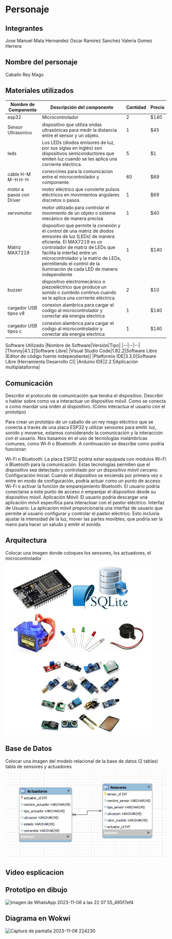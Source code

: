 # Personaje
## Integrantes
Jose Manuel Mata Hernandez
Oscar Ramirez Sanchez
Valeria Gomez Herrera
## Nombre del personaje
Caballo Rey Mago
## Materiales utilizados
| Nombre de Componente   | Descripción del componente | Cantidad | Precio |
|------------------------|-----------------------------|----------|--------|
| esp32                  | Microcontrolador           | 2        | $140    |
| Sensor Ultrasonico           |  dispositivo que utiliza ondas ultrasónicas para medir la distancia entre el sensor y un objeto.| 1        | $45    |
| leds         | Los LEDs (diodos emisores de luz, por sus siglas en inglés) son dispositivos semiconductores que emiten luz cuando se les aplica una corriente eléctrica.| 5       | $1    |
| cable H-M M-H H-H                  | coneccines para la comunicacion entre el microcontrolador y componente.|   60     | $69    |
| motor a pasos con Driver                | motor eléctrico que convierte pulsos eléctricos en movimientos angulares discretos o pasos.| 1       | $69   |
| servomotor | motor utilizado para controlar el movimiento de un objeto o sistema mecánico de manera precisa| 1       | $40   |
| Matriz MAX7219| dispositivo que permite la conexión y el control de una matriz de diodos emisores de luz (LEDs) de manera eficiente. El MAX7219 es un controlador de matriz de LEDs que facilita la interfaz entre un microcontrolador y la matriz de LEDs, permitiendo el control de la iluminación de cada LED de manera independiente | 1        | $140    |
| buzzer| dispositivo electromecánico o piezoeléctrico que produce un sonido o zumbido continuo cuando se le aplica una corriente eléctrica.|   2  | $10    |
| cargador USB tipos v8 | conexion alambrica para cargar el codigo al microcontrolador y conectar ala energia electrica   | 1        | $140    |
| cargador USB tipos c | conexion alambrica para cargar el codigo al microcontrolador y conectar ala energia electrica   | 1        | $140    |
 Software Utilizado
|Nombre de Software|Versión|Tipo|
|--|--|--|
|Thonny|4.1.2|Software Libre|
|Visual Studio Code|1.82.2|Software Libre (Editor de código fuente independiente)|
|Platformio IDE|3.3.0|Software Libre (Herramienta Desarrollo C)|
|Arduino IDE|2.2.1|Aplicación multiplataforma|


## Comunicación



Describir el protocolo de comunicación que tendra el dispositivo. Describir o hablar sobre como va a interactuar un dispositivo móvil.
Como se conecta o como mandar una orden al dispositivo. (Cómo interactua el usuario con el prototipo)

Para crear un prototipo de un caballo de un rey mago eléctrico que se conecta a través de una placa ESP32 y utilizar sensores para emitir luz, sonido y moverse, estamos considerando la comunicación y la interacción con el usuario. Nos basamos en el uso de tecnologías inalámbricas comunes, como Wi-fi o Bluetooth.
A continuación se describe como podría funcionar: 

Wi-Fi o Bluetooth: La placa ESP32 podría estar equipada con módulos Wi-Fi o Bluetooth para la comunicación. Estas tecnologías permiten que el dispositivo sea detectado y controlado por un dispositivo móvil cercano.
Configuración Inicial: Cuando el dispositivo se encienda por primera vez o entre en modo de configuración, podría actuar como un punto de acceso Wi-Fi o activar la función de emparejamiento Bluetooth. El usuario podría conectarse a este punto de acceso o emparejar el dispositivo desde su dispositivo móvil.
Aplicación Móvil: El usuario podría descargar una aplicación móvil específica para interactuar con el pastor eléctrico.
Interfaz de Usuario: La aplicación móvil proporcionaría una interfaz de usuario que permite al usuario configurar y controlar el pastor eléctrico. Esto incluiría ajustar la intensidad de la luz, mover las partes movibles, que podría ser la mano para hacer un saludo y emitir el sonido.

## Arquitectura
Colocar una imagen donde coloques los sensores, los actuadores, el microcontrolador
![Imagen de los componentes, la arquitectura](https://github.com/RamiroHerreraX/Personaje/blob/main/imagenes/Arquitectura.jpg?raw=true)

## Base de Datos
Colocar una imagen del modelo relacional de la base de datos (2 tablas) tabla de sensores y actuadores
![Imagen del modelo relacional de la base de datos](https://github.com/RamiroHerreraX/Personaje/blob/main/imagenes/Modelo%20Relacional%20BD.jpg?raw=true)

## Video esplicacion


## Prototipo en dibujo
![Imagen de WhatsApp 2023-11-08 a las 22 07 55_495f7ef4](https://github.com/18Manu/Personaje/assets/116208760/d20bba6b-53a1-44a6-b7f2-bc16c7301c58)


## Diagrama en Wokwi
![Captura de pantalla 2023-11-08 224230](https://github.com/18Manu/Personaje/assets/116208760/f76099b5-0a13-466f-8a16-abd65436611f)
